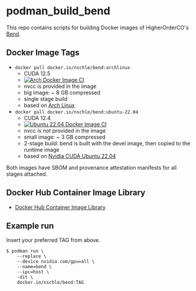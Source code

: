 # podman_build_bend

This repo contains scripts for building Docker images of HigherOrderCO's [Bend](https://github.com/HigherOrderCO/Bend/).

## Docker Image Tags

* `docker pull docker.io/nschle/bend:archlinux`
   * CUDA 12.5
   * [![Arch Docker Image CI](https://github.com/Wolfsauge/podman_build_bend/actions/workflows/arch-docker-image.yaml/badge.svg)](https://github.com/Wolfsauge/podman_build_bend/actions/workflows/arch-docker-image.yaml)
   * nvcc is provided in the image
   * big image: ~ 8 GB compressed
   * single stage build
   * based on [Arch Linux](https://hub.docker.com/_/archlinux/)
* `docker pull docker.io/nschle/bend:ubuntu-22.04`
   * CUDA 12.4
   * [![Ubuntu 22.04 Docker Image CI](https://github.com/Wolfsauge/podman_build_bend/actions/workflows/ubuntu-docker-image.yaml/badge.svg)](https://github.com/Wolfsauge/podman_build_bend/actions/workflows/ubuntu-docker-image.yaml)
   * nvcc is _not_ provided in the image
   * small image: ~ 3 GB compressed
   * 2-stage build: bend is built with the devel image, then copied to the runtime image
   * based on [Nvidia CUDA Ubuntu 22.04](https://hub.docker.com/r/nvidia/cuda)

Both images have SBOM and provenance attestation manifests for all stages attached.

## Docker Hub Container Image Library

* [Docker Hub Container Image Library](https://hub.docker.com/repository/docker/nschle/bend/)

## Example run

Insert your preferred TAG from above.

```shell
$ podman run \
    --replace \
    --device nvidia.com/gpu=all \
    --name=bend \
    --ipc=host \
    -dit \
    docker.io/nschle/bend:TAG
```
